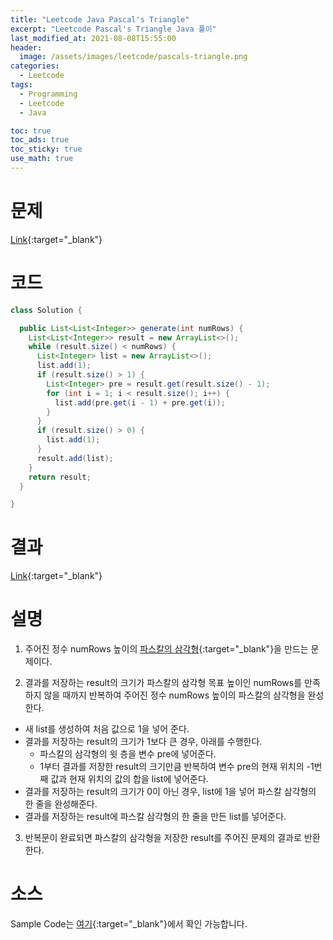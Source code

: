 ```yaml
---
title: "Leetcode Java Pascal's Triangle"
excerpt: "Leetcode Pascal's Triangle Java 풀이"
last_modified_at: 2021-08-08T15:55:00
header:
  image: /assets/images/leetcode/pascals-triangle.png
categories:
  - Leetcode
tags:
  - Programming
  - Leetcode
  - Java

toc: true
toc_ads: true
toc_sticky: true
use_math: true
---
```

# 문제
[Link](https://leetcode.com/pascals-triangle/){:target="_blank"}

# 코드
```java
class Solution {

  public List<List<Integer>> generate(int numRows) {
    List<List<Integer>> result = new ArrayList<>();
    while (result.size() < numRows) {
      List<Integer> list = new ArrayList<>();
      list.add(1);
      if (result.size() > 1) {
        List<Integer> pre = result.get(result.size() - 1);
        for (int i = 1; i < result.size(); i++) {
          list.add(pre.get(i - 1) + pre.get(i));
        }
      }
      if (result.size() > 0) {
        list.add(1);
      }
      result.add(list);
    }
    return result;
  }

}
```

# 결과
[Link](https://leetcode.com/submissions/detail/535120781/){:target="_blank"}

# 설명
1. 주어진 정수 numRows 높이의 [파스칼의 삼각형](https://ko.wikipedia.org/wiki/%ED%8C%8C%EC%8A%A4%EC%B9%BC%EC%9D%98_%EC%82%BC%EA%B0%81%ED%98%95){:target="_blank"}을 만드는 문제이다.

2. 결과를 저장하는 result의 크기가 파스칼의 삼각형 목표 높이인 numRows를 만족하지 않을 때까지 반복하여 주어진 정수 numRows 높이의 파스칼의 삼각형을 완성한다.
- 새 list를 생성하여 처음 값으로 1을 넣어 준다.
- 결과를 저장하는 result의 크기가 1보다 큰 경우, 아래를 수행한다.
  - 파스칼의 삼각형의 윗 층을 변수 pre에 넣어준다.
  - 1부터 결과를 저장한 result의 크기만큼 반복하여 변수 pre의 현재 위치의 -1번째 값과 현재 위치의 값의 합을 list에 넣어준다.
- 결과를 저장하는 result의 크기가 0이 아닌 경우, list에 1을 넣어 파스칼 삼각형의 한 줄을 완성해준다.
- 결과를 저장하는 result에 파스칼 삼각형의 한 줄을 만든 list를 넣어준다.

3. 반복문이 완료되면 파스칼의 삼각형을 저장한 result를 주어진 문제의 결과로 반환한다.

# 소스
Sample Code는 [여기](https://github.com/GracefulSoul/leetcode/blob/master/src/main/java/gracefulsoul/problems/PascalsTriangle.java){:target="_blank"}에서 확인 가능합니다.